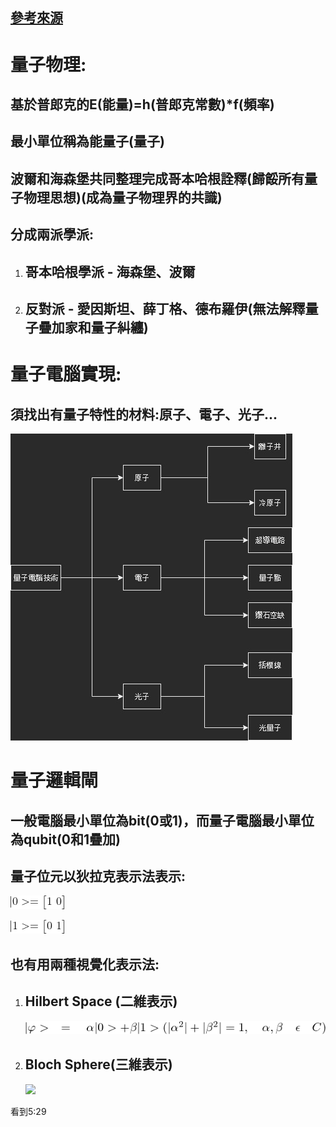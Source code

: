 ## [參考來源](https://www.youtube.com/watch?v=hXHrhnt2TEI)

# 量子物理:

## 基於普郎克的E(能量)=h(普郎克常數)*f(頻率)

## 最小單位稱為能量子(量子)

## 波爾和海森堡共同整理完成哥本哈根詮釋(歸餒所有量子物理思想)(成為量子物理界的共識)

## 分成兩派學派:

1. ## 哥本哈根學派 - 海森堡、波爾

2. ## 反對派 - 愛因斯坦、薛丁格、德布羅伊(無法解釋量子疊加家和量子糾纏)

# 量子電腦實現:

## 須找出有量子特性的材料:原子、電子、光子...

![](量子電腦技術.jpg)

# 量子邏輯閘

## 一般電腦最小單位為bit(0或1)，而量子電腦最小單位為qubit(0和1疊加)

## 量子位元以狄拉克表示法表示:

![1.png](1.png)

![](2.png)

## 也有用兩種視覺化表示法:

1. ## Hilbert Space (二維表示)
   
   <img title="" src="3.png" alt="" width="594">

2. ## Bloch Sphere(三維表示)
   
   ![](D:\DATA\HiCat\program_tutorial\量子電腦\量子電腦筆記\4.png)

看到5:29

